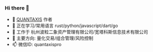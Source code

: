 ### Hi there 👋




- 🔭 [QUANTAXIS](https://github.com/quantaxis/quantaxis) 作者
- 🌱 正在学习/常用语言 rust/python/javascript/dart/go
- 👯 工作于 杭州波粒二象资产管理有限公司/宽塔科斯信息技术有限公司
- 💬 主要方向: 量化交易/组合管理/风险控制
- 📫 微信ID: quantaxispro

